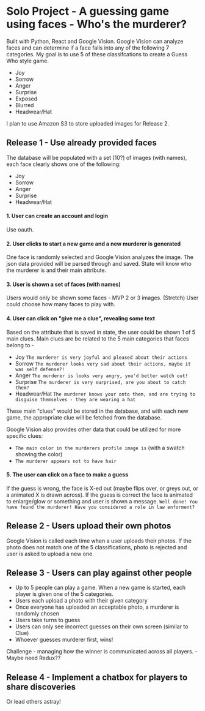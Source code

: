 # Solo Project - A guessing game using faces - Who's the murderer? 

Built with Python, React and Google Vision. Google Vision can analyze faces and can determine if a face falls into any of the following 7 categories. My goal is to use 5 of these classifcations to create a Guess Who style game. 
 - Joy
 - Sorrow
 - Anger
 - Surprise
 - Exposed
 - Blurred
 - Headwear/Hat

I plan to use Amazon S3 to store uploaded images for Release 2.

## Release 1 - Use already provided faces 
The database will be populated with a set (10?) of images (with names), each face clearly shows one of the following:
 - Joy
 - Sorrow
 - Anger
 - Surprise
 - Headwear/Hat

#### 1. User can create an account and login
Use oauth.
#### 2. User clicks to start a new game and a new murderer is generated
One face is randomly selected and Google Vision analyzes the image. The json data provided will be parsed through and saved. State will know who the murderer is and their main attribute. 
#### 3. User is shown a set of faces (with names)
Users would only be shown some faces - MVP 2 or 3 images. (Stretch) User could choose how many faces to play with.  
#### 4. User can click on "give me a clue", revealing some text
Based on the attribute that is saved in state, the user could be shown 1 of 5 main clues. Main clues are be related to the 5 main categories that faces belong to - 
 - Joy `The murderer is very joyful and pleased about their actions`
 - Sorrow `The murderer looks very sad about their actions, maybe it was self defense?!`
 - Anger  `The murderer is looks very angry, you'd better watch out!`
 - Surprise `The murderer is very surprised, are you about to catch them?`
 - Headwear/Hat  `The murderer knows your onto them, and are trying to disguise themselves - they are wearing a hat`

These main "clues" would be stored in the database, and with each new game, the appropriate clue will be fetched from the database.

Google Vision also provides other data that could be utilized for more specific clues:
 - `The main color in the murderers profile image is` (with a swatch showing the color)
 - `The murderer appears not to have hair`

#### 5. The user can click on a face to make a guess
If the guess is wrong, the face is X-ed out (maybe flips over, or greys out, or a animated X is drawn across). If the guess is correct the face is animated to enlarge/glow or something and user is shown a message. `Well done! You have found the murderer! Have you considered a role in law enforment?`

## Release 2 - Users upload their own photos
Google Vision is called each time when a user uploads their photos.  If the photo does not match one of the 5 classifications, photo is rejected and user is asked to upload a new one.

## Release 3 - Users can play against other people
 - Up to 5 people can play a game. When a new game is started, each player is given one of the 5 categories.
 - Users each upload a photo with their given category
 - Once everyone has uploaded an acceptable photo, a murderer is randomly chosen
 - Users take turns to guess
 - Users can only see incorrect guesses on their own screen (similar to Clue)
 - Whoever guesses murderer first, wins!
 
 Challenge - managing how the winner is communicated across all players. - Maybe need Redux??

## Release 4 - Implement a chatbox for players to share discoveries
Or lead others astray!
